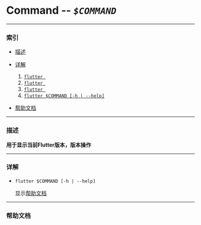 Command -- *` $COMMAND `*
====

***

### 索引

* [描述](#description)

* [详解](#details)

    1. [`flutter `](#)
    2. [`flutter `](#)
    3. [`flutter `](#)
    4. [`flutter $COMMAND [-h | --help]`](#$COMMAND_help)

* [帮助文档](#help_doc)

***

### 描述<a name="description"></a>

__用于显示当前Flutter版本，版本操作__

***

### 详解<a name="details"></a>

* `flutter $COMMAND [-h | --help]`<a name="$COMMAND_help"></a>

    显示[帮助文档](#help_doc)

***

### 帮助文档<a name="help_doc"></a>

```
```
